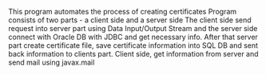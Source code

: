 This program automates the process of creating certificates
Program consists of two parts - a client side and a server side
The client side send request into server part using Data Input/Output Stream and the server side connect with Oracle DB with JDBC and get necessary info. After that server part create certificate file, save certificate information into SQL DB and sent back information to clients part.
Client side, get information from server and send mail using javax.mail
